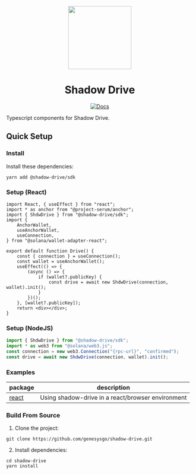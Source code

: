 <div align="center">
  <img height="170x" src="https://github.com/GenesysGo/shadow-drive/raw/main/assets/genesysgo.jpeg" />

  <h1>Shadow Drive</h1>
   <p>
    <a href="https://genesysgo.github.io/shadow-drive/"><img alt="Docs" src="https://img.shields.io/badge/docs-typedoc-blueviolet" /></a>
	</p>
</div>

Typescript components for Shadow Drive.

## Quick Setup

### Install

Install these dependencies:

```shell
yarn add @shadow-drive/sdk
```

### Setup (React)

```tsx
import React, { useEffect } from "react";
import * as anchor from "@project-serum/anchor";
import { ShdwDrive } from "@shadow-drive/sdk";
import {
    AnchorWallet,
    useAnchorWallet,
    useConnection,
} from "@solana/wallet-adapter-react";

export default function Drive() {
    const { connection } = useConnection();
    const wallet = useAnchorWallet();
    useEffect(() => {
        (async () => {
            if (wallet?.publicKey) {
                const drive = await new ShdwDrive(connection, wallet).init();
            }
        })();
    }, [wallet?.publicKey]);
    return <div></div>;
}
```

### Setup (NodeJS)

```js
import { ShdwDrive } from "@shadow-drive/sdk";
import * as web3 from "@solana/web3.js";
const connection = new web3.Connection("{rpc-url}", "confirmed");
const drive = await new ShdwDrive(connection, wallet).init();
```

### Examples

| package                                                                   | description                                       |
| ------------------------------------------------------------------------- | ------------------------------------------------- |
| [react](https://github.com/GenesysGo/shadow-drive/tree/main/examples/web) | Using shadow-drive in a react/browser environment |

### Build From Source

1. Clone the project:

```shell
git clone https://github.com/genesysgo/shadow-drive.git
```

2. Install dependencies:

```shell
cd shadow-drive
yarn install
```
